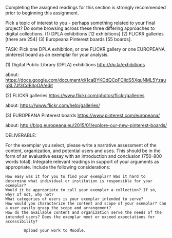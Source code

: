 Completing the assigned readings for this section is strongly recommended prior to beginning this assignment. 

Pick a topic of interest to you - perhaps something related to your final project? Do some browsing across these three differing approaches to digital collections. (1) DPLA exhibitions [12 exhibitions] (2) FLICKR galleries [there are 254] (3) Europeana Pinterest boards [55 boards].

TASK: Pick one DPLA exhibition, or one FLICKR gallery or one EUROPEANA pinterest board  as an exemplar for your analysis.

(1) Digital Public Library (DPLA) exhibitions http://dp.la/exhibitions

about: https://docs.google.com/document/d/1caBYKDdQCpFCildS5XquNML5YzaugSL7Jf3CdBIIqOA/edit

(2) FLICKR galleries https://www.flickr.com/photos/flickr/galleries

about: https://www.flickr.com/help/galleries/

(3) EUROPEANA Pinterest boards https://www.pinterest.com/europeana/

about: http://blog.europeana.eu/2015/01/explore-our-new-pinterest-boards/

 DELIVERABLE:

For the exemplar you select, please write a narrative assessment of the content, organization, and potential users and uses. This should be in the form of an evaluative essay with an introduction and conclusion (750-800 words total). Integrate relevant readings in support of your arguments as appropriate.  Include the following considerations:

    How easy was it for you to find your exemplar? Was it hard to determine what individual or institution is responsible for your exemplar?
    Would it be appropriate to call your exemplar a collection? If so, why? If not, why not?
    What categories of users is your exemplar intended to serve?
    How would you characterize the content and scope of your exemplar? Can a user easily grasp the scope and arrangement?
    How do the available content and organization serve the needs of the intended users? Does the exemplar meet or exceed expectations for accessibility?

            Upload your work to Moodle. 